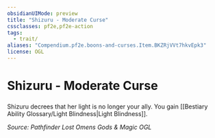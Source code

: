 ```yaml
---
obsidianUIMode: preview
title: "Shizuru - Moderate Curse"
cssclasses: pf2e,pf2e-action
tags:
  - trait/
aliases: "Compendium.pf2e.boons-and-curses.Item.BKZRjVVt7hkvEpk3"
license: OGL
---
```

# Shizuru - Moderate Curse

### 






Shizuru decrees that her light is no longer your ally. You gain [[Bestiary Ability Glossary/Light Blindness|Light Blindness]].

*Source: Pathfinder Lost Omens Gods & Magic*
*OGL*